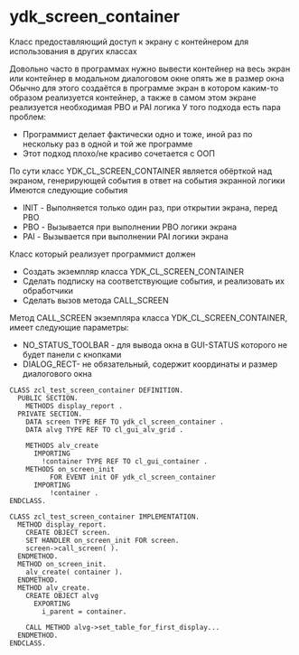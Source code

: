 # ydk_screen_container
 Класс предоставляющий доступ к экрану с контейнером для использования в других классах

Довольно часто в программах нужно вывести контейнер на весь экран или контейнер в модальном диалоговом окне опять же в размер окна
Обычно для этого создаётся в программе экран в котором каким-то образом реализуется контейнер, а также в самом этом экране реализуется необходимая PBO и PAI логика
У того подхода есть пара проблем:
* Программист делает фактически одно и тоже, иной раз по нескольку раз в одной и той же программе
* Этот подход плохо/не красиво сочетается с ООП 

По сути класс YDK_CL_SCREEN_CONTAINER является обёрткой над экраном, генерирующей события в ответ на события экранной логики
Имеются следующие события
* INIT - Выполняется только один раз, при открытии экрана, перед PBO
* PBO - Вызывается при выполнении PBO логики экрана 
* PAI - Вызывается при выполнении PAI логики экрана

Класс который реализует программист должен
* Создать экземпляр класса YDK_CL_SCREEN_CONTAINER
* Сделать подписку на соответствующие события, и реализовать их обработчики
* Сделать вызов метода CALL_SCREEN

Метод CALL_SCREEN экземпляра класса YDK_CL_SCREEN_CONTAINER, имеет следующие параметры:
* NO_STATUS_TOOLBAR - для вывода окна в GUI-STATUS которого не будет панели с кнопками
* DIALOG_RECT- не обязательный, содержит координаты и размер диалогового окна


```ABAP
CLASS zcl_test_screen_container DEFINITION.
  PUBLIC SECTION.
    METHODS display_report .
  PRIVATE SECTION.
    DATA screen TYPE REF TO ydk_cl_screen_container .
    DATA alvg TYPE REF TO cl_gui_alv_grid .

    METHODS alv_create
      IMPORTING
        !container TYPE REF TO cl_gui_container .
    METHODS on_screen_init
          FOR EVENT init OF ydk_cl_screen_container
      IMPORTING
          !container .
ENDCLASS.

CLASS zcl_test_screen_container IMPLEMENTATION.
  METHOD display_report.
    CREATE OBJECT screen.
    SET HANDLER on_screen_init FOR screen.
    screen->call_screen( ).
  ENDMETHOD.
  METHOD on_screen_init.
    alv_create( container ).
  ENDMETHOD.
  METHOD alv_create.
    CREATE OBJECT alvg
      EXPORTING
        i_parent = container.

    CALL METHOD alvg->set_table_for_first_display...
  ENDMETHOD.
ENDCLASS.
```